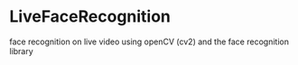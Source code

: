 # LiveFaceRecognition
face recognition on live video using openCV (cv2) and the face recognition library
